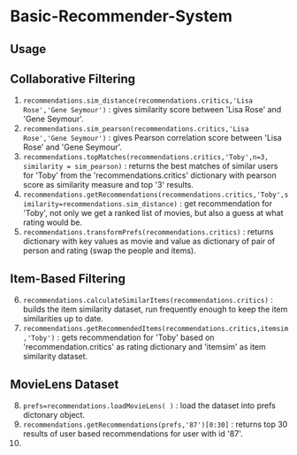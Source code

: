 # Basic-Recommender-System

## Usage

## Collaborative Filtering
1. `recommendations.sim_distance(recommendations.critics,'Lisa Rose','Gene Seymour')` : gives
similarity score between 'Lisa Rose' and 'Gene Seymour'.
2. `recommendations.sim_pearson(recommendations.critics,'Lisa Rose','Gene Seymour')` : gives 
Pearson correlation score between 'Lisa Rose' and 'Gene Seymour'.
3. `recommendations.topMatches(recommendations.critics,'Toby',n=3, similarity = sim_pearson)` : returns the best matches
of similar users for 'Toby' from the 'recommendations.critics' dictionary with pearson score as similarity measure
and top '3' results.
4. `recommendations.getRecommendations(recommendations.critics,'Toby',similarity=recommendations.sim_distance)` :
get recommendation for 'Toby', not only we get a ranked list of movies, but also a guess at what rating would be.
5. `recommendations.transformPrefs(recommendations.critics)` : returns dictionary with key values as movie and value as
dictionary of pair of person and rating (swap the people and items).

## Item-Based Filtering
6. `recommendations.calculateSimilarItems(recommendations.critics)` : builds the item similarity dataset, run frequently
enough to keep the item similarities up to date.
7. `recommendations.getRecommendedItems(recommendations.critics,itemsim,'Toby')` : gets recommendation for 'Toby' 
based on 'recommendation.critics' as rating dictionary and 'itemsim' as item similarity dataset.

## MovieLens Dataset
8. `prefs=recommendations.loadMovieLens( )` : load the dataset into prefs dictonary object.
9. `recommendations.getRecommendations(prefs,'87')[0:30]` : returns top 30 results of user based recommendations for
user with id '87'.
10. 
